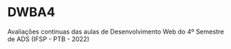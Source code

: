# DWBA4

 Avaliações continuas das aulas de Desenvolvimento Web do 4º Semestre de ADS (IFSP - PTB - 2022)